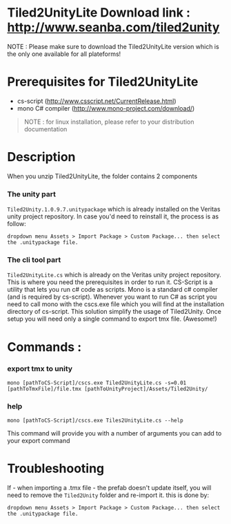 # Tiled2UnityLite Download link : http://www.seanba.com/tiled2unity
NOTE : Please make sure to download the Tiled2UnityLite version which is the only one available for all plateforms!

# Prerequisites for Tiled2UnityLite 
- cs-script (http://www.csscript.net/CurrentRelease.html)
- mono C# compiler (http://www.mono-project.com/download/)
> NOTE : for linux installation, please refer to your distribution documentation

# Description
When you unzip Tiled2UnityLite, the folder contains 2 components
### The unity part
`Tiled2Unity.1.0.9.7.unitypackage` which is already installed on the Veritas unity project repository. In case you'd need to reinstall it, the process is as follow:

    dropdown menu Assets > Import Package > Custom Package... then select the .unitypackage file.
    
### The cli tool part
`Tiled2UnityLite.cs` which is already on the Veritas unity project repository. This is where you need the prerequisites  in order to run it. CS-Script is a utility that lets you run c# code as scripts. Mono is a standard c# compiler (and is required by cs-script). Whenever you want to run C# as script you need to call mono with the cscs.exe file which you will find at the installation directory of cs-script.
This solution simplify the usage of Tiled2Unity. Once setup you will need only a single command to export tmx file. (Awesome!)

# Commands :
### export tmx to unity
    mono [pathToCS-Script]/cscs.exe Tiled2UnityLite.cs -s=0.01 [pathToTmxFile]/file.tmx [pathToUnityProject]/Assets/Tiled2Unity/
### help
    mono [pathToCS-Script]/cscs.exe Tiles2UnityLite.cs --help
This command will provide you with a number of arguments you can add to your export command

# Troubleshooting

If - when importing a .tmx file - the prefab doesn't update itself, you will need to remove the `Tiled2Unity` folder and re-import it. this is done by:
	
	dropdown menu Assets > Import Package > Custom Package... then select the .unitypackage file.
